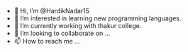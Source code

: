 - 👋 Hi, I’m @HardikNadar15
- 👀 I’m interested in learning new programming languages.
- 🌱 I’m currently working with thakur college.
- 💞️ I’m looking to collaborate on ...
- 📫 How to reach me ...

<!---
HardikNadar15/HardikNadar15 is a ✨ special ✨ repository because its `README.md` (this file) appears on your GitHub profile.
You can click the Preview link to take a look at your changes.
--->
